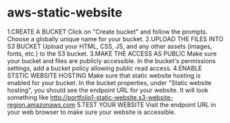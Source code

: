 # aws-static-website
1.CREATE A BUCKET
           Click on "Create bucket" and follow the prompts. Choose a globally unique name for your bucket. 
2.UPLOAD THE FILES INTO S3 BUCKET
                   Upload your HTML, CSS, JS, and any other assets (images, fonts, etc.) to the S3 bucket.
3.MAKE THE ACCESS AS PUBLIC
               Make sure your bucket and files are publicly accessible. In the bucket's permissions settings, add a bucket policy allowing public read access. 
4.ENABLE STSTIC WEBSITE HOSTING 
                Make sure that static website hosting is enabled for your bucket. In the bucket properties, under "Static website hosting", you should see the endpoint URL for your website. It will look something like http://portfolio1-static-website.s3-website-region.amazonaws.com
5.TEST YOUR WEBSITE
             Visit the endpoint URL in your web browser to make sure your website is accessible.
